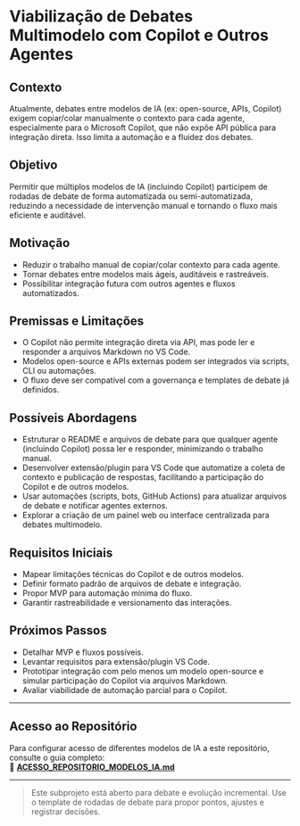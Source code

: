 # Viabilização de Debates Multimodelo com Copilot e Outros Agentes

## Contexto

Atualmente, debates entre modelos de IA (ex: open-source, APIs, Copilot) exigem copiar/colar manualmente o contexto para cada agente, especialmente para o Microsoft Copilot, que não expõe API pública para integração direta. Isso limita a automação e a fluidez dos debates.

## Objetivo

Permitir que múltiplos modelos de IA (incluindo Copilot) participem de rodadas de debate de forma automatizada ou semi-automatizada, reduzindo a necessidade de intervenção manual e tornando o fluxo mais eficiente e auditável.

## Motivação

- Reduzir o trabalho manual de copiar/colar contexto para cada agente.
- Tornar debates entre modelos mais ágeis, auditáveis e rastreáveis.
- Possibilitar integração futura com outros agentes e fluxos automatizados.

## Premissas e Limitações

- O Copilot não permite integração direta via API, mas pode ler e responder a arquivos Markdown no VS Code.
- Modelos open-source e APIs externas podem ser integrados via scripts, CLI ou automações.
- O fluxo deve ser compatível com a governança e templates de debate já definidos.

## Possíveis Abordagens

- Estruturar o README e arquivos de debate para que qualquer agente (incluindo Copilot) possa ler e responder, minimizando o trabalho manual.
- Desenvolver extensão/plugin para VS Code que automatize a coleta de contexto e publicação de respostas, facilitando a participação do Copilot e de outros modelos.
- Usar automações (scripts, bots, GitHub Actions) para atualizar arquivos de debate e notificar agentes externos.
- Explorar a criação de um painel web ou interface centralizada para debates multimodelo.

## Requisitos Iniciais

- Mapear limitações técnicas do Copilot e de outros modelos.
- Definir formato padrão de arquivos de debate e integração.
- Propor MVP para automação mínima do fluxo.
- Garantir rastreabilidade e versionamento das interações.

## Próximos Passos

- Detalhar MVP e fluxos possíveis.
- Levantar requisitos para extensão/plugin VS Code.
- Prototipar integração com pelo menos um modelo open-source e simular participação do Copilot via arquivos Markdown.
- Avaliar viabilidade de automação parcial para o Copilot.

---

## Acesso ao Repositório

Para configurar acesso de diferentes modelos de IA a este repositório, consulte o guia completo:  
📖 **[ACESSO_REPOSITORIO_MODELOS_IA.md](../../ACESSO_REPOSITORIO_MODELOS_IA.md)**

---

> Este subprojeto está aberto para debate e evolução incremental. Use o template de rodadas de debate para propor pontos, ajustes e registrar decisões.
